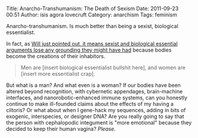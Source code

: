Title: Anarcho-Transhumanism: The Death of Sexism
Date: 2011-09-23 00:51
Author: isis agora lovecruft
Category: anarchism
Tags: feminism

Anarcho-transhumanism. Is much better than being a sexist, biological
essentialist.

In fact, as [Will just pointed out, it means sexist and biological
essential arguments lose any grounding they might have had](https://humaniterations.wordpress.com/2011/09/21/the-floating-metal-sphere-trump-card/#respond)
because bodies become the creations of their inhabitors.

> Men are [insert biological essentialist bullshit here],
> and women are [insert more essentialist crap].

But what is a man? And what even is a woman? If our bodies have been
altered beyond recognition, with cybernetic appendages, brain-machine
interfaces, and nanorobotic-enhanced immune systems, can you honestly
continue to make ill-founded claims about the effects of my having a
clitoris? Or what about when I gene-hack my sequences, adding in bits of
exogenic, interspecies, or designer DNA? Are you really going to say
that the person with cephalopodic integument is "more emotional" because
they decided to keep their human vagina? *Please.*
